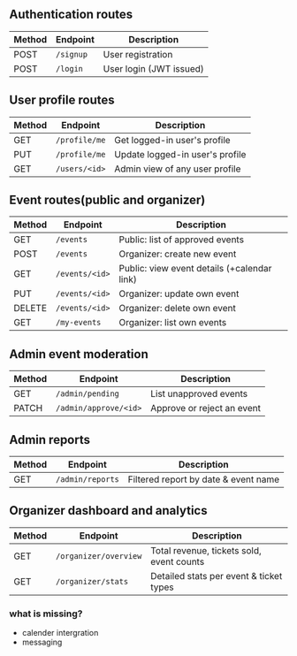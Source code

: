 ## Authentication routes

| Method | Endpoint  | Description             |
| ------ | --------- | ----------------------- |
| POST   | `/signup` | User registration       |
| POST   | `/login`  | User login (JWT issued) |

## User profile routes

| Method | Endpoint      | Description                     |
| ------ | ------------- | ------------------------------- |
| GET    | `/profile/me` | Get logged-in user's profile    |
| PUT    | `/profile/me` | Update logged-in user's profile |
| GET    | `/users/<id>` | Admin view of any user profile  |

## Event routes(public and organizer)

| Method | Endpoint       | Description                                 |
| ------ | -------------- | ------------------------------------------- |
| GET    | `/events`      | Public: list of approved events             |
| POST   | `/events`      | Organizer: create new event                 |
| GET    | `/events/<id>` | Public: view event details (+calendar link) |
| PUT    | `/events/<id>` | Organizer: update own event                 |
| DELETE | `/events/<id>` | Organizer: delete own event                 |
| GET    | `/my-events`   | Organizer: list own events                  |

## Admin event moderation

| Method | Endpoint              | Description                |
| ------ | --------------------- | -------------------------- |
| GET    | `/admin/pending`      | List unapproved events     |
| PATCH  | `/admin/approve/<id>` | Approve or reject an event |

## Admin reports

| Method | Endpoint         | Description                          |
| ------ | ---------------- | ------------------------------------ |
| GET    | `/admin/reports` | Filtered report by date & event name |

## Organizer dashboard and analytics

| Method | Endpoint              | Description                               |
| ------ | --------------------- | ----------------------------------------- |
| GET    | `/organizer/overview` | Total revenue, tickets sold, event counts |
| GET    | `/organizer/stats`    | Detailed stats per event & ticket types   |

### what is missing?

- calender intergration
- messaging
